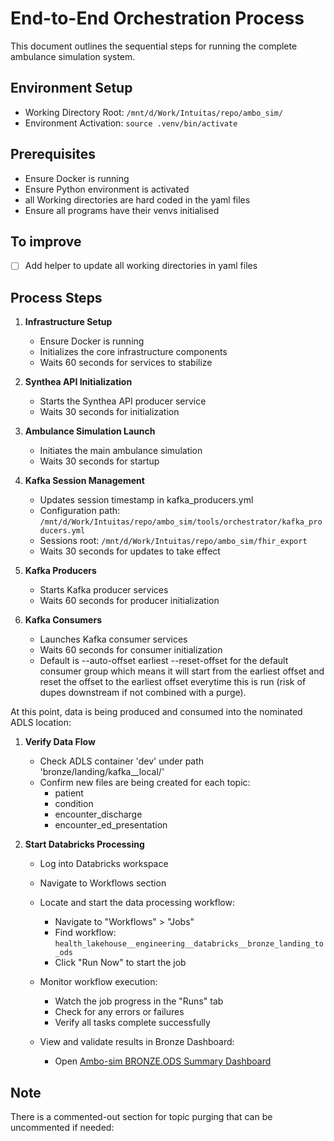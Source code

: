 # End-to-End Orchestration Process

This document outlines the sequential steps for running the complete ambulance simulation system.

## Environment Setup
- Working Directory Root: `/mnt/d/Work/Intuitas/repo/ambo_sim/`
- Environment Activation: `source .venv/bin/activate`

## Prerequisites
- Ensure Docker is running
- Ensure Python environment is activated
- all Working directories are hard coded in the yaml files
- Ensure all programs have their venvs initialised

## To improve
- [ ] Add helper to update all working directories in yaml files


## Process Steps

1. **Infrastructure Setup**
   - Ensure Docker is running
   - Initializes the core infrastructure components
   - Waits 60 seconds for services to stabilize

2. **Synthea API Initialization**
   - Starts the Synthea API producer service
   - Waits 30 seconds for initialization

3. **Ambulance Simulation Launch**
   - Initiates the main ambulance simulation
   - Waits 30 seconds for startup

4. **Kafka Session Management**
   - Updates session timestamp in kafka_producers.yml
   - Configuration path: `/mnt/d/Work/Intuitas/repo/ambo_sim/tools/orchestrator/kafka_producers.yml`
   - Sessions root: `/mnt/d/Work/Intuitas/repo/ambo_sim/fhir_export`
   - Waits 30 seconds for updates to take effect

5. **Kafka Producers**
   - Starts Kafka producer services
   - Waits 60 seconds for producer initialization

6. **Kafka Consumers**
   - Launches Kafka consumer services
   - Waits 60 seconds for consumer initialization
   - Default is --auto-offset earliest --reset-offset for the default consumer group which means it will start from the earliest offset and reset the offset to the earliest offset everytime this is run (risk of dupes downstream if not combined with a purge).

At this point, data is being produced and consumed into the nominated ADLS location:

1. **Verify Data Flow**
   - Check ADLS container 'dev' under path 'bronze/landing/kafka__local/'
   - Confirm new files are being created for each topic:
     - patient
     - condition 
     - encounter_discharge
     - encounter_ed_presentation

2. **Start Databricks Processing**
   - Log into Databricks workspace
   - Navigate to Workflows section
   - Locate and start the data processing workflow:
     - Navigate to "Workflows" > "Jobs"
     - Find workflow: `health_lakehouse__engineering__databricks__bronze_landing_to_ods`
     - Click "Run Now" to start the job
   
   - Monitor workflow execution:
     - Watch the job progress in the "Runs" tab
     - Check for any errors or failures
     - Verify all tasks complete successfully
   
   - View and validate results in Bronze Dashboard:
     - Open [Ambo-sim BRONZE.ODS Summary Dashboard](https://adb-1006248599320535.15.azuredatabricks.net/sql/dashboardsv3/01efba111f9b12bca1b432ad4a09bf20?o=1006248599320535)




## Note
There is a commented-out section for topic purging that can be uncommented if needed:
